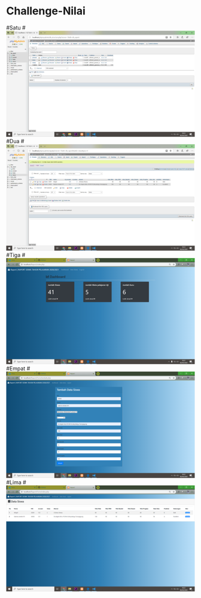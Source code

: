 # Challenge-Nilai
#Satu
#![AltText](https://github.com/sabrinaamelia07/Challenge-Nilai/blob/master/Screenshot%20(110).png "Satu")
#Dua
#![AltText](https://github.com/sabrinaamelia07/Challenge-Nilai/blob/master/Screenshot%20(111).png "Dua")
#Tiga
#![AltText](https://github.com/sabrinaamelia07/Challenge-Nilai/blob/master/Screenshot%20(107).png "Tiga")
#Empat
#![AltText](https://github.com/sabrinaamelia07/Challenge-Nilai/blob/master/Screenshot%20(108).png "Empat")
#Lima
#![AltText](https://github.com/sabrinaamelia07/Challenge-Nilai/blob/master/Screenshot%20(109).png "Lima")
